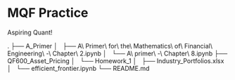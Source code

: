# MQF Practice

Aspiring Quant!

.
├── A_Primer
│   ├── A\ Primer\ for\ the\ Mathematics\ of\ Financial\ Engineering\ -\ Chapter\ 2.ipynb
│   └── A\ primer\ -\ Chapter\ 8.ipynb
├── QF600_Asset_Pricing
│   └── Homework_1
│       ├── Industry_Portfolios.xlsx
│       └── efficient_frontier.ipynb
└── README.md


